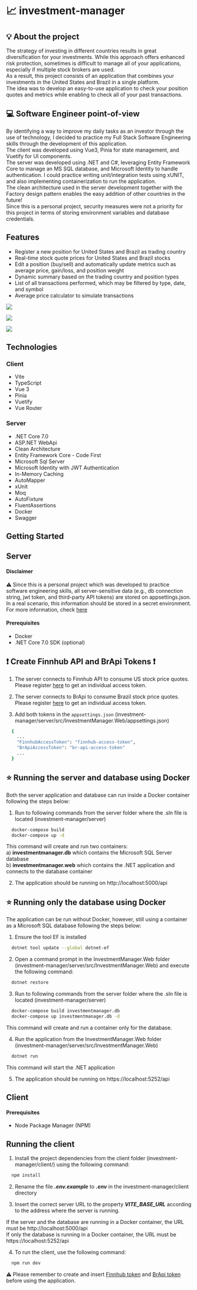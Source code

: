 # :chart_with_upwards_trend: investment-manager

## :bulb: About the project
The strategy of investing in different countries results in great diversification for your investments. While this approach offers enhanced risk protection, sometimes is difficult to manage all of your applications, especially if multiple stock brokers are used. \
As a result, this project consists of an application that combines your investments in the United States and Brazil in a single platform. \
The idea was to develop an easy-to-use application to check your position quotes and metrics while enabling to check all of your past transactions.

## :computer: Software Engineer point-of-view
By identifying a way to improve my daily tasks as an investor through the use of technology, I decided to practice my Full Stack Software Engineering skills through the development of this application.\
The client was developed using Vue3, Pinia for state management, and Vuetify for UI components.\
The server was developed using .NET and C#, leveraging Entity Framework Core to manage an MS SQL database, and Microsoft Identity to handle authentication. I could practice writing unit/integration tests using xUNIT, and also implementing containerization to run the application.\
The clean architecture used in the server development together with the Factory design pattern enables the easy addition of other countries in the future!\
Since this is a personal project, security measures were not a priority for this project in terms of storing environment variables and database credentials.

## Features

* Register a new position for United States and Brazil as trading country
* Real-time stock quote prices for United States and Brazil stocks
* Edit a position (buy/sell) and automatically update metrics such as average price, gain/loss, and position weight
* Dynamic summary based on the trading country and position types
* List of all transactions performed, which may be filtered by type, date, and symbol
* Average price calculator to simulate transactions


![](./img-demo/positions.png)

![](./img-demo/transactions.png)

![](./img-demo/avg-price-calculator.png)


## Technologies

### Client
* Vite
* TypeScript
* Vue 3
* Pinia
* Vuetify
* Vue Router

### Server
* .NET Core 7.0
* <span>ASP.NET WebApi</span>
* Clean Architecture
* Entity Framework Core - Code First
* Microsoft Sql Server
* Microsoft Identity with JWT Authentication
* In-Memory Caching
* AutoMapper
* xUnit
* Moq
* AutoFixture
* FluentAssertions
* Docker
* Swagger

## Getting Started

## Server

#### Disclaimer
:warning: Since this is a personal project which was developed to practice software engineering skills, all server-sensitive data (e.g., db connection string, jwt token, and third-party API tokens) are stored on appsettings.json. In a real scenario, this information should be stored in a secret environment. For more information, check [here](https://learn.microsoft.com/en-us/aspnet/core/security/app-secrets?view=aspnetcore-7.0)

#### Prerequisites
* Docker
* .NET Core 7.0 SDK (optional)

## :exclamation: Create Finnhub API and BrApi Tokens :exclamation:
1. The server connects to Finnhub API to consume US stock price quotes.  Please register [here](https://finnhub.io/) to get an individual access token.
2. The server connects to BrApi to consume Brazil stock price quotes. Please register [here](https://brapi.dev/) to get an individual access token.

3. Add both tokens in the `appsettings.json` (investment-manager/server/src/InvestmentManager.Web/appsettings.json)
```sh
  {
	...
	"FinnhubAccessToken": "finnhub-access-token",
	"BrApiAccessToken": "br-api-access-token"
	...
  }
  ```

## :star: Running the server and database using Docker

Both the server application and database can run inside a Docker container following the steps below:

1. Run to following commands from the server folder where the .sln file is located (investment-manager/server)
```sh
  docker-compose build
  docker-compose up -d
```

This command will create and run two containers:\
a) **investmentmanager.db** which contains the Microsoft SQL Server database\
b) **investmentmanager.web** which contains the .NET application and connects to the database container

2. The application should be running on http://localhost:5000/api

## :star: Running only the database using Docker

The application can be run without Docker, however, still using a container as a Microsoft SQL database following the steps below:

1. Ensure the tool EF is installed
```sh
  dotnet tool update --global dotnet-ef
  ```

2. Open a command prompt in the InvestmentManager.Web folder (investment-manager/server/src/InvestmentManager.Web) and execute the following command:
```sh
  dotnet restore
```

3. Run to following commands from the server folder where the .sln file is located (investment-manager/server)
```sh
  docker-compose build investmentmanager.db
  docker-compose up investmentmanager.db -d
```

This command will create and run a container only for the database.

4. Run the application from the InvestmentManager.Web folder (investment-manager/server/src/InvestmentManager.Web) 
```sh
  dotnet run
```

This command will start the .NET application

5. The application should be running on https://localhost:5252/api
   
## Client

#### Prerequisites
* Node Package Manager (NPM)

## Running the client

1. Install the project dependencies from the client folder (investment-manager/client/) using the following command: 
```sh
  npm install
```

2. Rename the file ***.env.example*** to ***.env*** in the investment-manager/client directory

3. Insert the correct server URL to the property ***VITE_BASE_URL*** according to the address where the server is running.

If the server and the database are running in a Docker container, the URL must be http://localhost:5000/api \
If only the database is running in a Docker container, the URL must be https://localhost:5252/api

4. To run the client, use the following command:
```sh
  npm run dev
```

:warning: Please remember to create and insert [Finnhub token](https://finnhub.io/) and [BrApi token](https://brapi.dev/) before using the application.


